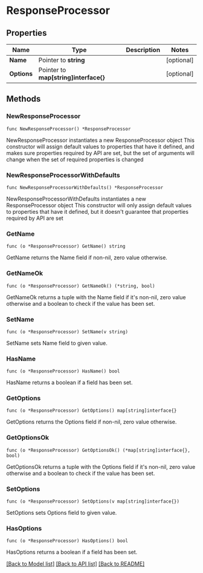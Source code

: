 # ResponseProcessor

## Properties

Name | Type | Description | Notes
------------ | ------------- | ------------- | -------------
**Name** | Pointer to **string** |  | [optional] 
**Options** | Pointer to **map[string]interface{}** |  | [optional] 

## Methods

### NewResponseProcessor

`func NewResponseProcessor() *ResponseProcessor`

NewResponseProcessor instantiates a new ResponseProcessor object
This constructor will assign default values to properties that have it defined,
and makes sure properties required by API are set, but the set of arguments
will change when the set of required properties is changed

### NewResponseProcessorWithDefaults

`func NewResponseProcessorWithDefaults() *ResponseProcessor`

NewResponseProcessorWithDefaults instantiates a new ResponseProcessor object
This constructor will only assign default values to properties that have it defined,
but it doesn't guarantee that properties required by API are set

### GetName

`func (o *ResponseProcessor) GetName() string`

GetName returns the Name field if non-nil, zero value otherwise.

### GetNameOk

`func (o *ResponseProcessor) GetNameOk() (*string, bool)`

GetNameOk returns a tuple with the Name field if it's non-nil, zero value otherwise
and a boolean to check if the value has been set.

### SetName

`func (o *ResponseProcessor) SetName(v string)`

SetName sets Name field to given value.

### HasName

`func (o *ResponseProcessor) HasName() bool`

HasName returns a boolean if a field has been set.

### GetOptions

`func (o *ResponseProcessor) GetOptions() map[string]interface{}`

GetOptions returns the Options field if non-nil, zero value otherwise.

### GetOptionsOk

`func (o *ResponseProcessor) GetOptionsOk() (*map[string]interface{}, bool)`

GetOptionsOk returns a tuple with the Options field if it's non-nil, zero value otherwise
and a boolean to check if the value has been set.

### SetOptions

`func (o *ResponseProcessor) SetOptions(v map[string]interface{})`

SetOptions sets Options field to given value.

### HasOptions

`func (o *ResponseProcessor) HasOptions() bool`

HasOptions returns a boolean if a field has been set.


[[Back to Model list]](../README.md#documentation-for-models) [[Back to API list]](../README.md#documentation-for-api-endpoints) [[Back to README]](../README.md)


